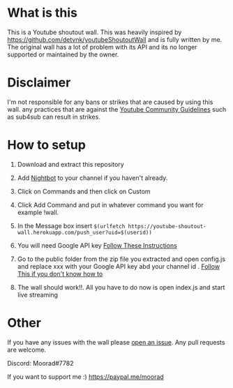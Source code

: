 # What is this
This is a Youtube shoutout wall. This was heavily inspired by https://github.com/detvnk/youtubeShoutoutWall and is fully written by me. The original wall has a lot of problem with its API and its no longer supported or maintained by the owner.

# Disclaimer
I'm not responsible for any bans or strikes that are caused by using this wall. any practices that are against the [Youtube Community Guidelines](https://support.google.com/youtube/answer/2802032?hl=en-GB) such as sub4sub can result in strikes.

# How to setup

1. Download and extract this repository

2. Add [Nightbot](https://beta.nightbot.tv/) to your channel if you haven't already.

3. Click on Commands and then click on Custom	

4. Click Add Command and put in whatever command you want for example !wall.

5. In the Message box insert 
```$(urlfetch https://youtube-shoutout-wall.herokuapp.com/push_user?uid=$(userid))```

6. You will need Google API key [Follow These Instructions](https://www.slickremix.com/docs/get-api-key-for-youtube/)

7.  Go to the public folder from the zip file you extracted and open config.js and replace xxx with your Google API key abd your channel id . [Follow This if you don't know how to](https://ultimate.brainstormforce.com/docs/how-to-find-youtube-channel-name-and-channel-id/)

8. The wall should work!!. All you have to do now is open index.js and start live streaming

# Other
If you have any issues with the wall please [open an issue](https://github.com/Moorad/youtube-shoutout-wall/issues/new).
Any pull requests are welcome.

Discord: Moorad#7782

If you want to support me :)
https://paypal.me/moorad
